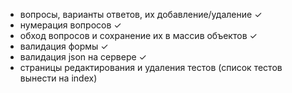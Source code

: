 - вопросы, варианты ответов, их добавление/удаление &#10003;
- нумерация вопросов &#10003;
- обход вопросов и сохранение их в массив объектов &#10003;
- валидация формы &#10003;
- валидация json на сервере &#10003;
- страницы редактирования и удаления тестов (список тестов вынести на index)